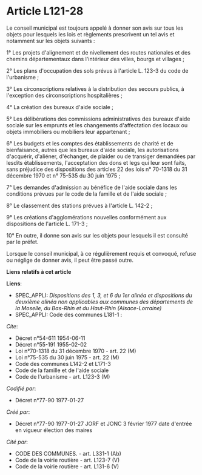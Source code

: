 # Article L121-28

Le conseil municipal est toujours appelé à donner son avis sur tous les objets pour lesquels les lois et règlements
prescrivent un tel avis et notamment sur les objets suivants :

1° Les projets d'alignement et de nivellement des routes nationales et des chemins départementaux dans l'intérieur des
villes, bourgs et villages ;

2° Les plans d'occupation des sols prévus à l'article L. 123-3 du code de l'urbanisme ;

3° Les circonscriptions relatives à la distribution des secours publics, à l'exception des circonscriptions hospitalières ;

4° La création des bureaux d'aide sociale ;

5° Les délibérations des commissions administratives des bureaux d'aide sociale sur les emprunts et les changements
d'affectation des locaux ou objets immobiliers ou mobiliers leur appartenant ;

6° Les budgets et les comptes des établissements de charité et de bienfaisance, autres que les bureaux d'aide sociale, les
autorisations d'acquérir, d'aliéner, d'échanger, de plaider ou de transiger demandées par lesdits établissements,
l'acceptation des dons et legs qui leur sont faits, sans préjudice des dispositions des articles 22 des lois n° 70-1318 du 31
décembre 1970 et n° 75-535 du 30 juin 1975 ;

7° Les demandes d'admission au bénéfice de l'aide sociale dans les conditions prévues par le code de la famille et de l'aide
sociale ;

8° Le classement des stations prévues à l'article L. 142-2 ;

9° Les créations d'agglomérations nouvelles conformément aux dispositions de l'article L. 171-3 ;

10° En outre, il donne son avis sur les objets pour lesquels il est consulté par le préfet.

Lorsque le conseil municipal, à ce régulièrement requis et convoqué, refuse ou néglige de donner avis, il peut être passé
outre.

**Liens relatifs à cet article**

**Liens**:

  - SPEC_APPLI: *Dispositions des 1, 3, et 6 du 1er alinéa et dispositions du deuxième alinéa non applicables aux communes des départements de la Moselle, du Bas-Rhin et du Haut-Rhin (Alsace-Lorraine)*
  - SPEC_APPLI: Code des communes L181-1 :

_Cite_:

  - Décret n°54-611 1954-06-11
  - Décret n°55-191 1955-02-02
  - Loi n°70-1318 du 31 décembre 1970 - art. 22 (M)
  - Loi n°75-535 du 30 juin 1975 - art. 22 (M)
  - Code des communes L142-2 et L171-3
  - Code de la famille et de l'aide sociale
  - Code de l'urbanisme - art. L123-3 (M)

_Codifié par_:

  - Décret n°77-90 1977-01-27

_Créé par_:

  - Décret n°77-90 1977-01-27 JORF et JONC 3 février 1977 date d'entrée en vigueur élection des maires

_Cité par_:

  - CODE DES COMMUNES. - art. L331-1 (Ab)
  - Code de la voirie routière - art. L123-7 (V)
  - Code de la voirie routière - art. L131-6 (V)
